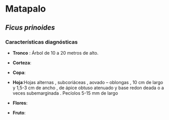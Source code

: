 # Matapalo
## *_Ficus prinoides_*
### Características diagnósticas

* **Tronco** : Árbol de 10 a 20 metros de alto.

* **Corteza**:

* **Copa**:

* **Hoja**:Hojas alternas , subcoriáceas , aovado – oblongas , 10 cm de largo y 1,5-3 cm de ancho , de ápice obtuso atenuado y base redon deada o a veces subemarginada . Pecíolos 5-15 mm de largo 


* **Flores**:

* **Fruto**: